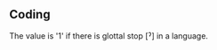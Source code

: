 # [](ParameterTable?__template__=property.md&property=Name#cldf:UT156)

[](ExampleTable?example_id=1&with_internal_ref_link#cldf:UT156-1)

## Coding

The value is '1' if there is glottal stop [ˀ] in a language.
